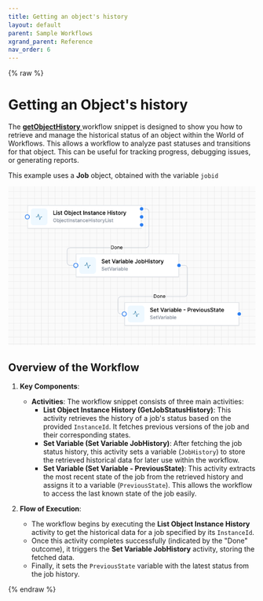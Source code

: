 ```yaml
---
title: Getting an object's history  
layout: default
parent: Sample Workflows
xgrand_parent: Reference
nav_order: 6
---
```

{% raw %}

# Getting an Object's history


The <a href="./get-object-history.json" download>**getObjectHistory** </a> workflow snippet is designed to show you how to retrieve and manage the historical status of an object within the World of Workflows.  This allows a workflow to analyze past statuses and transitions for that object. This can be useful for tracking progress, debugging issues, or generating reports. 

This example uses a **Job** object, obtained with the variable `jobid`

![getHistory](../images/2024-09-30-08-28-28.png)

## Overview of the Workflow


1. **Key Components**:
   - **Activities**: The workflow snippet consists of three main activities:
     - **List Object Instance History (GetJobStatusHistory)**: This activity retrieves the history of a job's status based on the provided `InstanceId`. It fetches previous versions of the job and their corresponding states.
     - **Set Variable (Set Variable JobHistory)**: After fetching the job status history, this activity sets a variable (`JobHistory`) to store the retrieved historical data for later use within the workflow.
     - **Set Variable (Set Variable - PreviousState)**: This activity extracts the most recent state of the job from the retrieved history and assigns it to a variable (`PreviousState`). This allows the workflow to access the last known state of the job easily.

2. **Flow of Execution**:
   - The workflow begins by executing the **List Object Instance History** activity to get the historical data for a job specified by its `InstanceId`.
   - Once this activity completes successfully (indicated by the "Done" outcome), it triggers the **Set Variable JobHistory** activity, storing the fetched data.
   - Finally, it sets the `PreviousState` variable with the latest status from the job history.





{% endraw %}